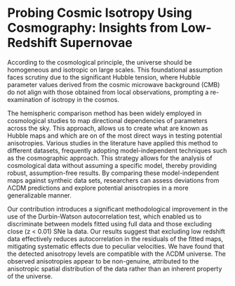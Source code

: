 # Probing Cosmic Isotropy Using Cosmography: Insights from Low-Redshift Supernovae

According to the cosmological principle, the universe should be homogeneous and isotropic on large scales. This foundational assumption faces scrutiny due to the significant Hubble tension, where Hubble parameter values derived from the cosmic microwave background (CMB) do not align with those obtained from local observations, prompting a re-examination of isotropy in the cosmos. 


The hemispheric comparison method has been widely employed in cosmological studies to map directional dependencies of parameters across the sky. This approach, allows us to create what are known as Hubble  maps and which are on of the most direct ways in testing potential anisotropies. Various studies in the literature have applied this method to different datasets, frequently adopting model-independent techniques such as the cosmographic approach. This strategy allows for the analysis of cosmological data without assuming a specific model, thereby providing robust, assumption-free results. By comparing these model-independent maps against syntheic data sets, researchers can assess deviations from ΛCDM predictions and explore potential anisotropies in a more generalizable manner.


Our contribution introduces a significant methodological improvement in the use of the Durbin-Watson autocorrelation test, which enabled us to discriminate between models fitted using full data and those excluding close (z < 0.01) SNe Ia data. Our results suggest that excluding low redshift data effectively reduces autocorrelation in the residuals of the fitted maps, mitigating systematic effects due to peculiar velocities. We have found that the detected anisotropy levels are compatible with the ΛCDM universe. The observed anisotropies appear to be non-genuine, attributed to the anisotropic spatial distribution of the data rather than an inherent property of the universe.
